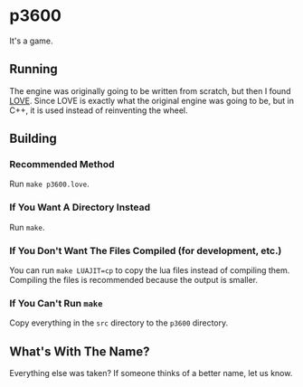 p3600
=====

It's a game.


Running
-------

The engine was originally going to be written from scratch, but then I
found [LOVE](https://love2d.org).
Since LOVE is exactly what the original engine was going to be, but in
C++, it is used instead of reinventing the wheel.


Building
--------

### Recommended Method
Run `make p3600.love`.

### If You Want A Directory Instead
Run `make`.

### If You Don't Want The Files Compiled (for development, etc.)
You can run `make LUAJIT=cp` to copy the lua files instead of compiling them.
Compiling the files is recommended because the output is smaller.

### If You Can't Run `make`
Copy everything in the `src` directory to the `p3600` directory.


What's With The Name?
---------------------

Everything else was taken?
If someone thinks of a better name, let us know.
